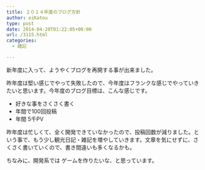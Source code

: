 ```yaml
---
title: ２０１４年度のブログ方針
author: eiKatou
type: post
date: 2014-04-20T01:22:05+00:00
url: /3115.html
categories:
  - 雑記

---
```

新年度に入って、ようやくブログを再開する事が出来ました。

昨年度は堅い感じでやって失敗したので、今年度はフランクな感じでやっていきたいと思います。今年度のブログ目標は、こんな感じです。

  * 好きな事をさくさく書く
  * 年間で100回投稿
  * 年間 5千PV

昨年度は忙しくて、全く開発できていなかったので、投稿回数が減りました。という事で、もう少し観光日記・雑記を増やしていきます。文章を気にせずに、さくさく書いていくので、書き間違いも多くなるかも。

ちなみに、開発系では ゲームを作りたいな、と思っています。
